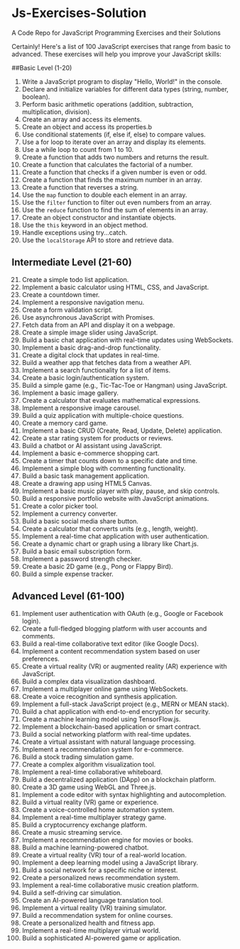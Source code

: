 # Js-Exercises-Solution
A Code Repo for JavaScript Programming Exercises and their Solutions

Certainly! Here's a list of 100 JavaScript exercises that range from basic to advanced. These exercises will help you improve your JavaScript skills:

##Basic Level (1-20)

1. Write a JavaScript program to display "Hello, World!" in the console.
2. Declare and initialize variables for different data types (string, number, boolean).
3. Perform basic arithmetic operations (addition, subtraction, multiplication, division).
4. Create an array and access its elements.
5. Create an object and access its properties.b
6. Use conditional statements (if, else if, else) to compare values.
7. Use a for loop to iterate over an array and display its elements.
8. Use a while loop to count from 1 to 10.
9. Create a function that adds two numbers and returns the result.
10. Create a function that calculates the factorial of a number.
11. Create a function that checks if a given number is even or odd.
12. Create a function that finds the maximum number in an array.
13. Create a function that reverses a string.
14. Use the `map` function to double each element in an array.
15. Use the `filter` function to filter out even numbers from an array.
16. Use the `reduce` function to find the sum of elements in an array.
17. Create an object constructor and instantiate objects.
18. Use the `this` keyword in an object method.
19. Handle exceptions using try...catch.
20. Use the `localStorage` API to store and retrieve data.

## Intermediate Level (21-60)

21. Create a simple todo list application.
22. Implement a basic calculator using HTML, CSS, and JavaScript.
23. Create a countdown timer.
24. Implement a responsive navigation menu.
25. Create a form validation script.
26. Use asynchronous JavaScript with Promises.
27. Fetch data from an API and display it on a webpage.
28. Create a simple image slider using JavaScript.
29. Build a basic chat application with real-time updates using WebSockets.
30. Implement a basic drag-and-drop functionality.
31. Create a digital clock that updates in real-time.
32. Build a weather app that fetches data from a weather API.
33. Implement a search functionality for a list of items.
34. Create a basic login/authentication system.
35. Build a simple game (e.g., Tic-Tac-Toe or Hangman) using JavaScript.
36. Implement a basic image gallery.
37. Create a calculator that evaluates mathematical expressions.
38. Implement a responsive image carousel.
39. Build a quiz application with multiple-choice questions.
40. Create a memory card game.
41. Implement a basic CRUD (Create, Read, Update, Delete) application.
42. Create a star rating system for products or reviews.
43. Build a chatbot or AI assistant using JavaScript.
44. Implement a basic e-commerce shopping cart.
45. Create a timer that counts down to a specific date and time.
46. Implement a simple blog with commenting functionality.
47. Build a basic task management application.
48. Create a drawing app using HTML5 Canvas.
49. Implement a basic music player with play, pause, and skip controls.
50. Build a responsive portfolio website with JavaScript animations.
51. Create a color picker tool.
52. Implement a currency converter.
53. Build a basic social media share button.
54. Create a calculator that converts units (e.g., length, weight).
55. Implement a real-time chat application with user authentication.
56. Create a dynamic chart or graph using a library like Chart.js.
57. Build a basic email subscription form.
58. Implement a password strength checker.
59. Create a basic 2D game (e.g., Pong or Flappy Bird).
60. Build a simple expense tracker.

## Advanced Level (61-100)

61. Implement user authentication with OAuth (e.g., Google or Facebook login).
62. Create a full-fledged blogging platform with user accounts and comments.
63. Build a real-time collaborative text editor (like Google Docs).
64. Implement a content recommendation system based on user preferences.
65. Create a virtual reality (VR) or augmented reality (AR) experience with JavaScript.
66. Build a complex data visualization dashboard.
67. Implement a multiplayer online game using WebSockets.
68. Create a voice recognition and synthesis application.
69. Implement a full-stack JavaScript project (e.g., MERN or MEAN stack).
70. Build a chat application with end-to-end encryption for security.
71. Create a machine learning model using TensorFlow.js.
72. Implement a blockchain-based application or smart contract.
73. Build a social networking platform with real-time updates.
74. Create a virtual assistant with natural language processing.
75. Implement a recommendation system for e-commerce.
76. Build a stock trading simulation game.
77. Create a complex algorithm visualization tool.
78. Implement a real-time collaborative whiteboard.
79. Build a decentralized application (DApp) on a blockchain platform.
80. Create a 3D game using WebGL and Three.js.
81. Implement a code editor with syntax highlighting and autocompletion.
82. Build a virtual reality (VR) game or experience.
83. Create a voice-controlled home automation system.
84. Implement a real-time multiplayer strategy game.
85. Build a cryptocurrency exchange platform.
86. Create a music streaming service.
87. Implement a recommendation engine for movies or books.
88. Build a machine learning-powered chatbot.
89. Create a virtual reality (VR) tour of a real-world location.
90. Implement a deep learning model using a JavaScript library.
91. Build a social network for a specific niche or interest.
92. Create a personalized news recommendation system.
93. Implement a real-time collaborative music creation platform.
94. Build a self-driving car simulation.
95. Create an AI-powered language translation tool.
96. Implement a virtual reality (VR) training simulator.
97. Build a recommendation system for online courses.
98. Create a personalized health and fitness app.
99. Implement a real-time multiplayer virtual world.
100. Build a sophisticated AI-powered game or application.

